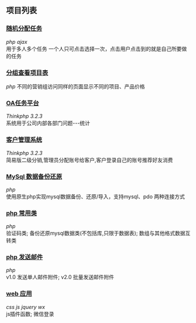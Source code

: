 ## 项目列表

### [随机分配任务](https://github.com/xue-y/php/tree/master/allot)  
*php* *ajax*   
用于多人多个任务 一个人只可点击选择一次，点击用户点击到的就是自己所要做的任务  

### [分组查看项目表](https://github.com/xue-y/php/tree/master/itemprice) 
*php*
不同的营销组访问同样的页面显示不同的项目、产品价格  

### [OA任务平台](https://github.com/xue-y/php/tree/master/renwu)  
*Thinkphp 3.2.3*   
系统用于公司内部各部门问题---统计  

### [客户管理系统](https://github.com/xue-y/php/tree/master/fenxiao)  
*Thinkphp 3.2.3*    
简易版二级分销,管理员分配账号给客户,客户登录自己的账号推荐好友消费   

### [MySql 数据备份还原](https://github.com/xue-y/backrestore)   
*php*  
使用原生php实现mysql数据备份、还原/导入，支持mysql、pdo 两种连接方式  

### [php 常用类](https://github.com/xue-y/PhpClass)  
*php*   
验证码类; 备份还原mysql数据类(不包括库,只限于数据表); 数组与其他格式数据互转类  

### [php 发送邮件](https://github.com/xue-y/email)  
*php*  
v1.0 发送单人邮件附件; v2.0 批量发送邮件附件   

### [web 应用](https://github.com/xue-y/web/tree/master)  
*css js jquery wx*  
js插件函数; 微信登录  

